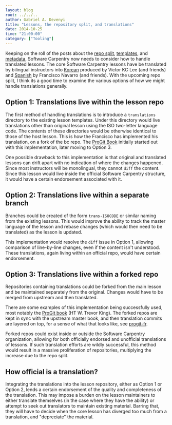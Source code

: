```yaml
---
layout: blog
root: ../../..
author: Gabriel A. Devenyi
title: "Lessons, the repository split, and translations"
date: 2014-10-25
time: "21:00:00"
category: ["Tooling"]
---
```

Keeping on the roll of the posts about the [repo split]({{page.root}}/blog/2014/09/splitting-the-repo.html), [templates]({{page.root}}/blog/2014/10/new-lesson-template-v2.html), and [metadata]({{page.root}}/blog/2014/10/of-templates-and-metadata.html), Software Carpentry now needs to consider how to handle translated lessons.
The core Software Carpentry lessons have be translated by bilingual instructors into [Korean](https://github.com/statkclee/xwmooc-sc/tree/gh-pages) produced by Victor KC Lee (and friends) and [Spanish](https://github.com/franktoffel/swcarpentry-es/tree/master/translations/es) by Francisco Navarro (and friends).
With the upcoming repo split, I think its a good time to examine the various options of how we might handle translations generally.

## Option 1: Translations live within the lesson repo

The first method of handling translations is to introduce a ``translations`` directory to the existing lesson templates.
Under this directory would live translations other than original lesson using the ISO two-letter language code.
The contents of these directories would be otherwise identical to those of the host lesson.
This is how the Francisco has implemented his translation, on a fork of the bc repo.
The [ProGit Book](https://progit.org/translations) initially started out with this implementation, later moving to Option 3.

One possible drawback to this implementation is that original and translated lessons can drift apart with no indication of where the changes happened.
Since most instructors will be monolingual, they cannot ``diff`` the content. Since this lesson would live inside the official Software Carpentry structure, it would have a certain endorsement associated with it.

## Option 2: Translations live within a separate branch

Branches could be created of the form ``trans-ISOCODE`` or similar naming from the existing lessons.
This would improve the ability to track the master language of the lesson and rebase changes (which would then need to be translated) as the lesson is updated.

This implementation would resolve the ``diff`` issue in Option 1, allowing comparison of line-by-line changes, even if the content isn't understood.
These translations, again living within an official repo, would have certain endorsement.

## Option 3: Translations live within a forked repo

Repositories containing translations could be forked from the main lesson and be maintained separately from the original.
Changes would have to be merged from upstream and then translated.

There are some examples of this implementation being successfully used, most notably the [ProGit book](https://progit.org/translations) (HT W. Trevor King).
The forked repos are kept in sync with the upstream master book, and then translation commits are layered on top, for a sense of what that looks like, see [progit-fr](https://github.com/progit/progit2-fr).

Forked repos could exist inside or outside the Software Carpentry organization, allowing for both officially endorsed and unofficial translations of lessons.
If such translation efforts are wildly successful, this method would result in a massive proliferation of repositories, multiplying the increase due to the repo split.

## How official is a translation?

Integrating the translations into the lesson repository, either as Option 1 or Option 2, lends a certain endorsement of the quality and completeness of the translation. This may impose a burden on the lesson maintainers to either translate themselves (in the case where they have the ability) or attempt to seek out translators to maintain existing material. Barring that, they will have to decide when the core lesson has diverged too much from a translation, and "depreciate" the material.
